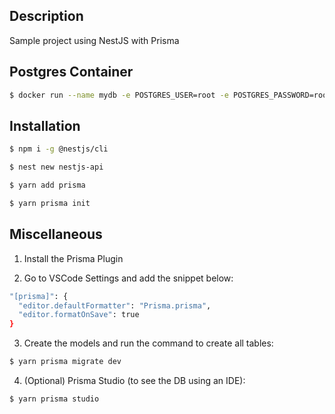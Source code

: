 ## Description

Sample project using NestJS with Prisma

## Postgres Container

```bash
$ docker run --name mydb -e POSTGRES_USER=root -e POSTGRES_PASSWORD=root -p 5440:5432 -d postgres
```

## Installation

```bash
$ npm i -g @nestjs/cli

$ nest new nestjs-api

$ yarn add prisma

$ yarn prisma init
```

## Miscellaneous

1. Install the Prisma Plugin

2. Go to VSCode Settings and add the snippet below:

```bash
"[prisma]": {
  "editor.defaultFormatter": "Prisma.prisma",
  "editor.formatOnSave": true
}
```

3. Create the models and run the command to create all tables:

```bash
$ yarn prisma migrate dev
```

4. (Optional) Prisma Studio (to see the DB using an IDE):

```bash
$ yarn prisma studio
```
